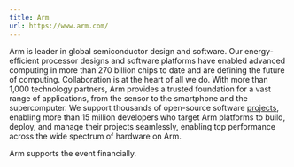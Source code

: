 ```yaml
---
title: Arm
url: https://www.arm.com/
---
```


Arm is leader in global semiconductor design and software. Our
energy-efficient processor designs and software platforms have enabled
advanced computing in more than 270 billion chips to date and are
defining the future of computing. Collaboration is at the heart of all
we do. With more than 1,000 technology partners, Arm provides a
trusted foundation for a vast range of applications, from the sensor
to the smartphone and the supercomputer. We support thousands of
open-source software [projects](https://www.arm.com/resources/open-source),
enabling more than 15 million developers who target Arm platforms to
build, deploy, and manage their projects seamlessly, enabling top
performance across the wide spectrum of hardware on Arm.

Arm supports the event financially.
